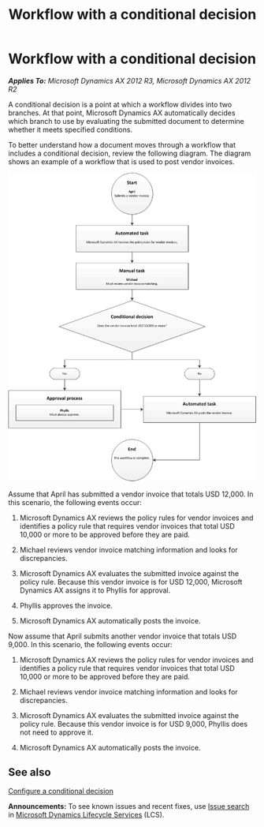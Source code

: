 ﻿---
title: Workflow with a conditional decision
TOCTitle: Workflow with a conditional decision
ms:assetid: c344c2aa-ea34-4081-9713-455ef069d49b
ms:mtpsurl: https://technet.microsoft.com/en-us/library/JJ618308(v=AX.60)
ms:contentKeyID: 49105577
ms.date: 04/18/2014
mtps_version: v=AX.60
---

# Workflow with a conditional decision 


_**Applies To:** Microsoft Dynamics AX 2012 R3, Microsoft Dynamics AX 2012 R2_

A conditional decision is a point at which a workflow divides into two branches. At that point, Microsoft Dynamics AX automatically decides which branch to use by evaluating the submitted document to determine whether it meets specified conditions.

To better understand how a document moves through a workflow that includes a conditional decision, review the following diagram. The diagram shows an example of a workflow that is used to post vendor invoices.

![Workflow with a conditional decision](images/JJ618308.Workflow_WithConditionalDecision(AX.60).gif "Workflow with a conditional decision")

Assume that April has submitted a vendor invoice that totals USD 12,000. In this scenario, the following events occur:

1.  Microsoft Dynamics AX reviews the policy rules for vendor invoices and identifies a policy rule that requires vendor invoices that total USD 10,000 or more to be approved before they are paid.

2.  Michael reviews vendor invoice matching information and looks for discrepancies.

3.  Microsoft Dynamics AX evaluates the submitted invoice against the policy rule. Because this vendor invoice is for USD 12,000, Microsoft Dynamics AX assigns it to Phyllis for approval.

4.  Phyllis approves the invoice.

5.  Microsoft Dynamics AX automatically posts the invoice.

Now assume that April submits another vendor invoice that totals USD 9,000. In this scenario, the following events occur:

1.  Microsoft Dynamics AX reviews the policy rules for vendor invoices and identifies a policy rule that requires vendor invoices that total USD 10,000 or more to be approved before they are paid.

2.  Michael reviews vendor invoice matching information and looks for discrepancies.

3.  Microsoft Dynamics AX evaluates the submitted invoice against the policy rule. Because this vendor invoice is for USD 9,000, Phyllis does not need to approve it.

4.  Microsoft Dynamics AX automatically posts the invoice.

## See also

[Configure a conditional decision](configure-a-conditional-decision.md)

  
**Announcements:** To see known issues and recent fixes, use [Issue search](http://go.microsoft.com/fwlink/?linkid=389258) in [Microsoft Dynamics Lifecycle Services](http://go.microsoft.com/fwlink/?linkid=306505) (LCS).

